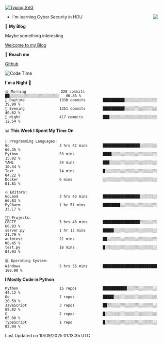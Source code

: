 [![Typing SVG](https://readme-typing-svg.herokuapp.com?font=Fira+Code&pause=1000&random=false&width=450&height=60&lines=Hello+%F0%9F%91%8B%F0%9F%8F%BB;I'm+JBNRZ)](https://git.io/typing-svg)

<a href="#">
  <img align="right" src="https://github-readme-stats.vercel.app/api?username=JBNRZ&show_icons=true&bg_color=15,f2f7fd,E0EAFC" />
</a>

- I'm learning Cyber Security in HDU

 **🌱 My Blog**

Maybe something interesting

[Welcome to my Blog](https://jbnrz.com.cn/)

 **💬 Reach me** 

[Github](https://github.com/JBNRZ)


<!--START_SECTION:waka-->
![Code Time](http://img.shields.io/badge/Code%20Time-1%2C399%20hrs%202%20mins-blue)

**I'm a Night 🦉** 

```text
🌞 Morning                228 commits         ██░░░░░░░░░░░░░░░░░░░░░░░   06.86 % 
🌆 Daytime                1330 commits        ██████████░░░░░░░░░░░░░░░   39.99 % 
🌃 Evening                1351 commits        ██████████░░░░░░░░░░░░░░░   40.62 % 
🌙 Night                  417 commits         ███░░░░░░░░░░░░░░░░░░░░░░   12.54 % 
```


📊 **This Week I Spent My Time On** 

```text
💬 Programming Languages: 
Go                       3 hrs 42 mins       █████████████████░░░░░░░░   66.35 % 
Python                   53 mins             ████░░░░░░░░░░░░░░░░░░░░░   15.82 % 
YAML                     34 mins             ███░░░░░░░░░░░░░░░░░░░░░░   10.44 % 
Text                     14 mins             █░░░░░░░░░░░░░░░░░░░░░░░░   04.22 % 
Docker                   6 mins              ░░░░░░░░░░░░░░░░░░░░░░░░░   01.81 % 

🔥 Editors: 
GoLand                   3 hrs 43 mins       █████████████████░░░░░░░░   66.83 % 
PyCharm                  1 hr 51 mins        ████████░░░░░░░░░░░░░░░░░   33.17 % 

🐱‍💻 Projects: 
CBCTF                    3 hrs 43 mins       █████████████████░░░░░░░░   66.83 % 
server.py                1 hr 13 mins        █████░░░░░░░░░░░░░░░░░░░░   21.79 % 
autotest                 21 mins             ██░░░░░░░░░░░░░░░░░░░░░░░   06.45 % 
test.py                  16 mins             █░░░░░░░░░░░░░░░░░░░░░░░░   04.93 % 

💻 Operating System: 
Windows                  5 hrs 35 mins       █████████████████████████   100.00 % 
```

**I Mostly Code in Python** 

```text
Python                   15 repos            ███████████░░░░░░░░░░░░░░   44.12 % 
Go                       7 repos             █████░░░░░░░░░░░░░░░░░░░░   20.59 % 
JavaScript               3 repos             ██░░░░░░░░░░░░░░░░░░░░░░░   08.82 % 
C                        2 repos             █░░░░░░░░░░░░░░░░░░░░░░░░   05.88 % 
TypeScript               1 repo              █░░░░░░░░░░░░░░░░░░░░░░░░   02.94 % 
```




 Last Updated on 10/09/2025 01:13:35 UTC
<!--END_SECTION:waka-->
